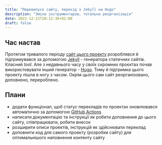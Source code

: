 ```yaml
---
title: "Перевипуск сайту, перехід з Jekyll на Hugo"
description: "Зміна інструментарію, тотальна реорганізація"
date: 2021-12-21T20:12:36+01:00
draft: false
---
```


## Час настав

Протягом тривалого періоду [сайт цього проекту](https://vk0xorg.github.io/os2ua/) розроблявся й підтримувався за допомогою [Jekyll](https://jekyllrb.com/) - генератора статичних сайтів. Класний _tool_. Але з недавнього часу у своїх скромних проєктах почав використовувати інший генератор - [Hugo](https://gohugo.io/). Тому й підтримка цього проекту пішла в ногу з часом. Окрім цього сам сайт реорганізовано, доповнено, перероблено.

## Плани

- додати функціонал, щоб статус перекладів по проектах оновлювався автоматично за допомогою [GitHub Actions](https://github.com/features/actions)
- написати документацію та інструкції як робити  доповнення до цього сайту, співпрацювати, робити внесок
- розширити описи проектів, інструкцій як здійснювати переклад
- доповнити код для самого проекту (розробки сайту) для оптимальнішого наповнення контенту сайту
